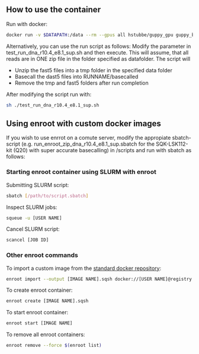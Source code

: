 ## How to use the container

Run with docker:

```Bash
docker run -v $DATAPATH:/data --rm --gpus all hstubbe/guppy_gpu guppy_basecaller -i [/path/to/input/fast5/] -s [/path/to/output/folder/] [aditional options]
```

Alternatively, you can use the run script as follows:
Modify the parameter in test_run_dna_r10.4_e8.1_sup.sh and then execute.
This will assume, that all reads are in ONE zip file in the folder specified as datafolder. The script will
* Unzip the fast5 files into a tmp folder in the specified data folder
* Basecall the dast5 files into RUNNAME/basecalled
* Remove the tmp and fast5 folders after run completion

After modifying the script run with:

```Bash
sh ./test_run_dna_r10.4_e8.1_sup.sh
```

## Using enroot with custom docker images
If you wish to use enrrot on a comute server, modify the appropiate sbatch-script (e.g. run_enroot_zip_dna_r10.4_e8.1_sup.sbatch for the SQK-LSK112-kit (Q20) with super accurate basecalling) in /scripts and run with sbatch as follows:


### Starting enroot container using SLURM with enroot

Submitting SLURM script:
```Bash
sbatch [/path/to/script.sbatch]
```


Inspect SLURM jobs:
```Bash
squeue -u [USER NAME]
```

Cancel SLURM script:
```Bash
scancel [JOB ID]
```


### Other enroot commands
To import a custom image from the [standard docker repository](https://hub.docker.com/):
```Bash
enroot import --output [IMAGE NAME].sqsh docker://[USER NAME]@registry.hub.docker.com#[USERNAME]/[IMAGE NAME]
```

To create enroot container:
```Bash
enroot create [IMAGE NAME].sqsh
```

To start enroot container:
```Bash
enroot start [IMAGE NAME]
```

To remove all enroot containers:

```Bash
enroot remove --force $(enroot list)
```
